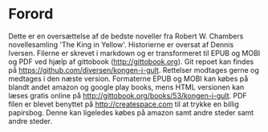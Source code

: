 # Forord

Dette er en oversættelse af de bedste noveller fra Robert W. Chambers novellesamling 'The King in Yellow'. Historierne er oversat af Dennis Iversen. Filerne er skrevet i markdown og er transformeret til EPUB og MOBI og PDF ved hjælp af gittobook (<http://gittobook.org>). Git repoet kan findes på <https://github.com/diversen/kongen-i-gult>. Rettelser modtages gerne og medtages i den næste version. Formaterne EPUB og MOBI kan købes på blandt andet amazon og google play books, mens HTML versionen kan læses gratis online på <http://gittobook.org/books/53/kongen-i-gult>. PDF filen er blevet benyttet på <http://createspace.com> til at trykke en billig papirsbog. Denne kan ligeledes købes på amazon samt andre steder samt andre steder. 
